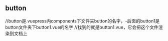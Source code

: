 ## button
//button是.vuepress内components下文件夹button的名字，-后面的button1是button文件夹下button1.vue的名字
//找到的就是button1.vue，它会把这个文件渲染到文档上
<button-xbutton></button-xbutton>
